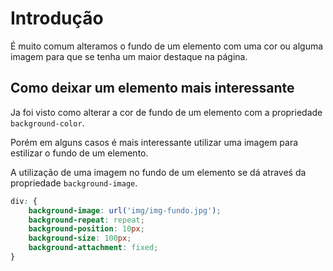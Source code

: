 # Introdução 

É muito comum alteramos o fundo de um elemento com uma cor ou alguma imagem 
para que se tenha um maior destaque na página.

## Como deixar um elemento mais interessante

Ja foi visto como alterar a cor de fundo de um elemento com a propriedade
`background-color`.

Porém em alguns casos é mais interessante utilizar uma imagem para estilizar
o fundo de um elemento.

A utilização de uma imagem no fundo de um elemento se dá atraveś da propriedade
`background-image`.

```css
div: {
    background-image: url('img/img-fundo.jpg');
    background-repeat: repeat;
    background-position: 10px;
    background-size: 100px;
    background-attachment: fixed;
}
```




